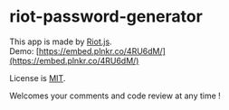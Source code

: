 # riot-password-generator

This app is made by [Riot.js](http://riotjs.com/).  
Demo: [https://embed.plnkr.co/4RU6dM/](https://embed.plnkr.co/4RU6dM/)

License is [MIT](https://github.com/k-kuwahara/riot-password-generator/blob/master/LICENSE.md).

Welcomes your comments and code review at any time !
